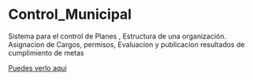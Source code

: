 # Control_Municipal
Sistema para el control de Planes , Estructura de una organización. Asignacion de Cargos, permisos, Evaluacion y publicacion resultados de cumplimiento de metas

[Puedes verlo aqui](http://www.muniferrenafe.gob.pe/spmmpf/index.php?page=log&accion=form)
